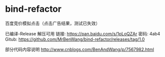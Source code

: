 # bind-refactor
百度竞价模拟点击（点击广告结果，测试已失效）

已编译-Release 解压可用
链接: https://pan.baidu.com/s/1pLoQZAr 密码: 4ab4
Gitub:  https://github.com/MrBenWang/bind-refactor/releases/tag/1.0

部分代码内容说明
http://www.cnblogs.com/BenAndWang/p/7567982.html

